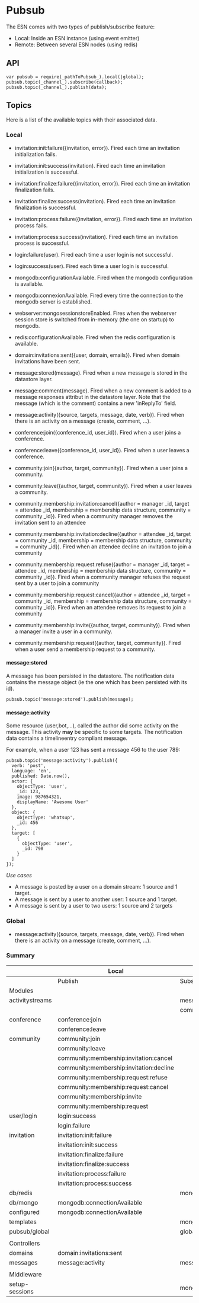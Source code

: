 # Pubsub

The ESN comes with two types of publish/subscribe feature:

- Local: Inside an ESN instance (using event emitter)
- Remote: Between several ESN nodes (using redis)

## API

    var pubsub = require(_pathToPubsub_).local(|global);
    pubsub.topic(_channel_).subscribe(callback);
    pubsub.topic(_channel_).publish(data);

## Topics

Here is a list of the available topics with their associated data.

### Local

- invitation:init:failure({invitation, error}). Fired each time an invitation initialization fails.
- invitation:init:success(invitation). Fired each time an invitation initialization is successful.
- invitation:finalize:failure({invitation, error}). Fired each time an invitation finalization fails.
- invitation:finalize:success(invitation). Fired each time an invitation finalization is successful.
- invitation:process:failure({invitation, error}). Fired each time an invitation process fails.
- invitation:process:success(invitation). Fired each time an invitation process is successful.

- login:failure(user). Fired each time a user login is not successful.
- login:success(user). Fired each time a user login is successful.

- mongodb:configurationAvailable. Fired when the mongodb configuration is available.
- mongodb:connexionAvailable. Fired every time the connection to the mongodb server is established.

- webserver:mongosessionstoreEnabled. Fires when the webserver session store is switched from in-memory (the one on startup) to mongodb.

- redis:configurationAvailable. Fired when the redis configuration is available.

- domain:invitations:sent({user, domain, emails}). Fired when domain invitations have been sent.

- message:stored(message). Fired when a new message is stored in the datastore layer.
- message:comment(message). Fired when a new comment is added to a message responses attribut in the datastore layer.
                            Note that the message (which is the comment) contains a new 'inReplyTo' field.
- message:activity({source, targets, message, date, verb}). Fired when there is an activity on a message (create, comment, ...).
- conference:join({conference_id, user_id}). Fired when a user joins a conference.
- conference:leave({conference_id, user_id}). Fired when a user leaves a conference.

- community:join({author, target, community}). Fired when a user joins a community.
- community:leave({author, target, community}). Fired when a user leaves a community.
- community:membership:invitation:cancel({author = manager _id, target = attendee _id, membership = membership data structure, community = community _id}).
Fired when a community manager removes the invitation sent to an attendee
- community:membership:invitation:decline({author = attendee _id, target = community _id, membership = membership data structure, community = community _id}).
Fired when an attendee decline an invitation to join a community
- community:membership:request:refuse({author = manager _id, target = attendee _id, membership = membership data structure, community = community _id}).
Fired when a community manager refuses the request sent by a user to join a community
- community:membership:request:cancel({author = attendee _id, target = community _id, membership = membership data structure, community = community _id}).
Fired when an attendee removes its request to join a community
- community:membership:invite({author, target, community}). Fired when a manager invite a user in a community.
- community:membership:request({author, target, community}). Fired when a user send a membership request to a community.

#### message:stored

A message has been persisted in the datastore.
The notification data contains the message object (ie the one which has been persisted with its id).

    pubsub.topic('message:stored').publish(message);

#### message:activity

Some resource (user,bot,...), called the author did some activity on the message. This activity **may** be specific to some targets.
The notification data contains a timelineentry compliant message.

For example, when a user 123 has sent a message 456 to the user 789:

    pubsub.topic('message:activity').publish({
      verb: 'post',
      language: 'en',
      published: Date.now(),
      actor: {
        objectType: 'user',
        _id: 123,
        image: 987654321,
        displayName: 'Awesome User'
      },
      object: {
        objectType: 'whatsup',
        _id: 456
      },
      target: [
        {
          objectType: 'user',
          _id: 798
        }
      ]
    });

*Use cases*

- A message is posted by a user on a domain stream: 1 source and 1 target.
- A message is sent by a user to another user: 1 source and 1 target.
- A message is sent by a user to two users: 1 source and 2 targets

### Global

- message:activity({source, targets, message, date, verb}). Fired when there is an activity on a message (create, comment, ...).

### Summary

|                 | Local                                   |                             | Global  |           | Notes |
|-----------------|-----------------------------------------|-----------------------------|---------|-----------|-------|
|                 | Publish                                 | Subscribe                   | Publish | Subscribe |       |
| Modules         |                                         |                             |         |           |       |
| activitystreams |                                         | message:activity            |         |           |       |
|                 |                                         | community:join              |         |           |       |
| conference      | conference:join                         |                             |         |           |       |
|                 | conference:leave                        |                             |         |           |       |
| community       | community:join                          |                             |         |           |       |
|                 | community:leave                         |                             |         |           |       |
|                 | community:membership:invitation:cancel  |                             |         |           |       |
|                 | community:membership:invitation:decline |                             |         |           |       |
|                 | community:membership:request:refuse     |                             |         |           |       |
|                 | community:membership:request:cancel     |                             |         |           |       |
|                 | community:membership:invite             |                             |         |           |       |
|                 | community:membership:request            |                             |         |           |       |
| user/login      | login:success                           |                             |         |           |       |
|                 | login:failure                           |                             |         |           |       |
| invitation      | invitation:init:failure                 |                             |         |           |       |
|                 | invitation:init:success                 |                             |         |           |       |
|                 | invitation:finalize:failure             |                             |         |           |       |
|                 | invitation:finalize:success             |                             |         |           |       |
|                 | invitation:process:failure              |                             |         |           |       |
|                 | invitation:process:success              |                             |         |           |       |
| db/redis        |                                         | mongodb:connectionAvailable |         |           |       |
| db/mongo        | mongodb:connectionAvailable             |                             |         |           |       |
| configured      | mongodb:connectionAvailable             |                             |         |           |       |
| templates       |                                         | mongodb:connectionAvailable |         |           |       |
| pubsub/global   |                                         | globalpubsub:config         |         |           |       |
|                 |                                         |                             |         |           |       |
| Controllers     |                                         |                             |         |           |       |
| domains         | domain:invitations:sent                 |                             |         |           |       |
| messages        | message:activity                        | message:activity            |         |           |       |
|                 |                                         |                             |         |           |       |
| Middleware      |                                         |                             |         |           |       |
| setup-sessions  |                                         | mongodb:connectionAvailable |         |           |       |
